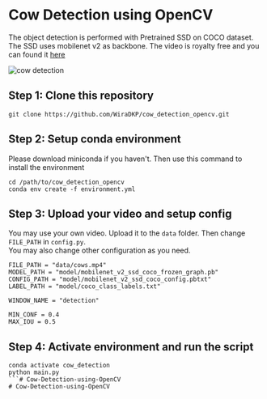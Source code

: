 # Cow Detection using OpenCV
 The object detection is performed with Pretrained SSD on COCO dataset. The SSD uses mobilenet v2 as backbone. The video is royalty free and you can found it [here](https://www.videvo.net/video/interested-cows/2867/)

![cow detection](assets/cow_detection.png)
## Step 1: Clone this repository
```
git clone https://github.com/WiraDKP/cow_detection_opencv.git
```

## Step 2: Setup conda environment
Please download miniconda if you haven't. Then use this command to install the environment
```
cd /path/to/cow_detection_opencv
conda env create -f environment.yml
```

## Step 3: Upload your video and setup config
You may use your own video. Upload it to the `data` folder. Then change `FILE_PATH` in `config.py`.<br>
You may also change other configuration as you need.
```
FILE_PATH = "data/cows.mp4"
MODEL_PATH = "model/mobilenet_v2_ssd_coco_frozen_graph.pb"
CONFIG_PATH = "model/mobilenet_v2_ssd_coco_config.pbtxt"
LABEL_PATH = "model/coco_class_labels.txt"

WINDOW_NAME = "detection"

MIN_CONF = 0.4
MAX_IOU = 0.5
```

## Step 4: Activate environment and run the script
```
conda activate cow_detection
python main.py
```# Cow-Detection-using-OpenCV
# Cow-Detection-using-OpenCV
